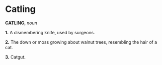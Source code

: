 # Catling

**CATLING**, _noun_

**1.** A dismembering knife, used by surgeons.

**2.** The down or moss growing about walnut trees, resembling the hair of a cat.

**3.** Catgut.